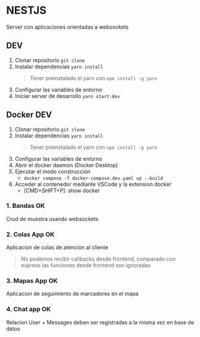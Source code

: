 # NESTJS

Server con aplicaciones orientadas a websockets

## DEV

1. Clonar repositorio `git clone`
2. Instalar dependencias `yarn install`
   > Tener preinstalado el yarn con `npm install -g yarn`
3. Configurar las variables de entorno
4. Iniciar server de desarrollo `yarn start:dev`

## Docker DEV

1. Clonar repositorio `git clone`
2. Instalar dependencias `yarn install`
   > Tener preinstalado el yarn con `npm install -g yarn`
3. Configurar las variables de entorno
4. Abrir el docker daemon (Docker Desktop)
5. Ejecutar el modo construcción
   - `docker compose -f docker-compose.dev.yaml up --build`
6. Acceder al contenedor mediante VSCode y la extension docker
   - [CMD+SHIFT+P]: show docker

### 1. Bandas OK

Crud de muestra usando websockets

### 2. Colas App OK

Aplicacion de colas de atencion al cliente

> No podemos recibir callbacks desde frontend, comparado con express las funciones desde frontend son ignoradas

### 3. Mapas App OK

Aplicacion de seguimiento de marcadores en el mapa

### 4. Chat app OK

Relacion User + Messages deben ser registradas a la misma vez en base de datos
